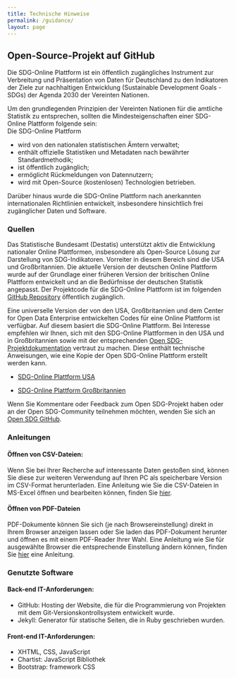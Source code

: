 ```yaml
---
title: Technische Hinweise
permalink: /guidance/
layout: page
---
```


## Open-Source-Projekt auf GitHub

Die SDG-Online Plattform ist ein öffentlich zugängliches Instrument zur Verbreitung und Präsentation von Daten für Deutschland zu den Indikatoren der Ziele zur nachhaltigen Entwicklung (Sustainable Development Goals - SDGs) der Agenda 2030 der Vereinten Nationen.

Um den grundlegenden Prinzipien der Vereinten Nationen für die amtliche Statistik zu entsprechen, sollten die Mindesteigenschaften einer SDG-Online Plattform folgende sein: <br>
Die SDG-Online Plattform
- wird von den nationalen statistischen Ämtern verwaltet;
- enthält offizielle Statistiken und Metadaten nach bewährter Standardmethodik;
- ist öffentlich zugänglich;
- ermöglicht Rückmeldungen von Datennutzern;
- wird mit Open-Source (kostenlosen) Technologien betrieben.

Darüber hinaus wurde die SDG-Online Plattform nach anerkannten internationalen Richtlinien entwickelt, insbesondere hinsichtlich frei zugänglicher Daten und Software.


### Quellen

Das Statistische Bundesamt (Destatis) unterstützt aktiv die Entwicklung nationaler Online Plattformen, insbesondere als Open-Source Lösung zur Darstellung von SDG-Indikatoren. Vorreiter in diesem Bereich sind die USA und Großbritannien. Die aktuelle Version der deutschen Online Plattform wurde auf der Grundlage einer früheren Version der britischen Online Plattform entwickelt und an die Bedürfnisse der deutschen Statistik angepasst. Der Projektcode für die SDG-Online Plattform ist im folgenden [GitHub Repository](https://github.com/G205SDGs/sdg-indicators) öffentlich zugänglich.

Eine universelle Version der von den USA, Großbritannien und dem Center for Open Data Enterprise entwickelten Codes für eine Online Plattform ist verfügbar. Auf diesem basiert die SDG-Online Plattform. Bei Interesse empfehlen wir Ihnen, sich mit den SDG-Online Plattformen in den USA und in Großbritannien sowie mit der entsprechenden [Open SDG-Projektdokumentation](https://open-sdg.readthedocs.io/en/latest/) vertraut zu machen. Diese enthält technische Anweisungen, wie eine Kopie der Open SDG-Online Plattform erstellt werden kann.

- [SDG-Online Plattform USA](https://sdg.data.gov/)

- [SDG-Online Plattform Großbritannien](https://sustainabledevelopment-uk.github.io)

Wenn Sie Kommentare oder Feedback zum Open SDG-Projekt haben oder an der Open SDG-Community teilnehmen möchten, wenden Sie sich an [Open SDG GitHub](https://github.com/open-sdg/open-sdg/issues).

### Anleitungen
#### Öffnen von CSV-Dateien:
Wenn Sie bei Ihrer Recherche auf interessante Daten gestoßen sind, können Sie diese zur weiteren Verwendung auf Ihren PC als speicherbare Version im CSV-Format herunterladen. Eine Anleitung wie Sie die CSV-Dateien in MS-Excel öffnen und bearbeiten können, finden Sie [hier](https://g205sdgs.github.io/sdg-indicators/public/HowToCsvDownload.pdf).

#### Öffnen von PDF-Dateien
PDF-Dokumente können Sie sich (je nach Browsereinstellung) direkt in Ihrem Browser anzeigen lassen oder Sie laden das PDF-Dokument herunter und öffnen es mit einem PDF-Reader Ihrer Wahl. Eine Anleitung wie Sie für ausgewählte Browser die entsprechende Einstellung ändern können, finden Sie [hier](https://g205sdgs.github.io/sdg-indicators/public/HowToPdfDownload.pdf) eine Anleitung.

### Genutzte Software

#### Back-end IT-Anforderungen:
- GitHub: Hosting der Website, die für die Programmierung von Projekten mit dem Git-Versionskontrollsystem entwickelt wurde.
- Jekyll: Generator für statische Seiten, die in Ruby geschrieben wurden.

#### Front-end IT-Anforderungen:
- XHTML, CSS, JavaScript
- Chartist: JavaScript Bibliothek
- Bootstrap: framework CSS
